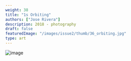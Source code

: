 ```yaml
---
weight: 38
title: "1s Orbiting"
authors: ["Jose Rivera"]
description: 2018 - photography 
draft: false
featuredImage: "/images/issue2/thumb/36_orbiting.jpg"
type: art
---
```


![image](/images/issue2/36_orbiting.jpeg#issues)